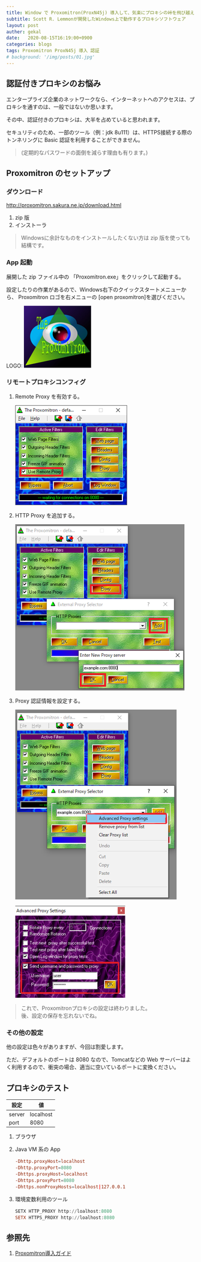 ```yaml
---
title: Window で Proxomitron(ProxN45j) 導入して、気楽にプロキシの峠を飛び越え
subtitle: Scott R. Lemmonが開発したWindows上で動作するプロキシソフトウェア
layout: post
auther: gekal
date:   2020-08-15T16:19:00+0900
categories: blogs
tags: Proxomitron ProxN45j 導入 認証
# background: '/img/posts/01.jpg'
---
```


## 認証付きプロキシのお悩み

エンタープライズ企業のネットワークなら、インターネットへのアクセスは、プロキシを通すのは、一般ではないか思います。

その中、認証付きのプロキシは、大半を占めていると思われます。

セキュリティのため、一部のツール（例：jdk 8u111）は、HTTPS接続する際のトンネリングに Basic 認証を利用することができません。

> (定期的なパスワードの面倒を減らす理由も有ります。)

## Proxomitron のセットアップ

### ダウンロード

<http://proxomitron.sakura.ne.jp/download.html>

1. zip 版
2. インストーラ

> Windowsに余計なものをインストールしたくない方は zip 版を使っても結構です。

### App 起動

展開した zip ファイル中の 「Proxomitron.exe」をクリックして起動する。

設定したりの作業があるので、Windows右下のクイックスタートメニューから、 Proxomitron ロゴを右メニューの [open proxomitron]を選びください。

LOGO: ![Proxomitron ロゴ](/assets/imgs/blogs/2020-08-15/ProxomitronLogo.jpg)

### リモートプロキシコンフィグ

1. Remote Proxy を有効する。

    ![Remote Proxy を有効する。](/assets/imgs/blogs/2020-08-15/proxomitron-enable-remote-proxy.png)

2. HTTP Proxy を追加する。

    ![HTTP Proxy を追加する。](/assets/imgs/blogs/2020-08-15/proxomitron-add-remote-proxy.png)

3. Proxy 認証情報を設定する。

    ![Proxy 認証情報を設定する。](/assets/imgs/blogs/2020-08-15/proxomitron-open-remote-proxy-advanced-setting.png)

    ![Proxy 認証情報を設定する。](/assets/imgs/blogs/2020-08-15/proxomitron-open-remote-proxy-auth.png)

> これで、Proxomitronプロキシの設定は終わりました。  
> 後、設定の保存を忘れないでね。

### その他の設定

他の設定は色々がありますが、今回は割愛します。

ただ、デフォルトのポートは 8080 なので、Tomcatなどの Web サーバーはよく利用するので、衝突の場合、適当に空いているポートに変換ください。

## プロキシのテスト

| 設定   | 値        |
| ------ | --------- |
| server | localhost |
| port   | 8080      |

1. ブラウザ
2. Java VM 系の App

    ```conf
    -Dhttp.proxyHost=localhost
    -Dhttp.proxyPort=8080
    -Dhttps.proxyHost=localhost
    -Dhttps.proxyPort=8080
    -Dhttps.nonProxyHosts=localhost|127.0.0.1
    ```

3. 環境変数利用のツール

    ```powershell
    SETX HTTP_PROXY http://loalhost:8080
    SETX HTTPS_PROXY http://loalhost:8080
    ```

## 参照先

1. [Proxomitron導入ガイド](http://site.halfmoon.jp/movielist/29.html)

